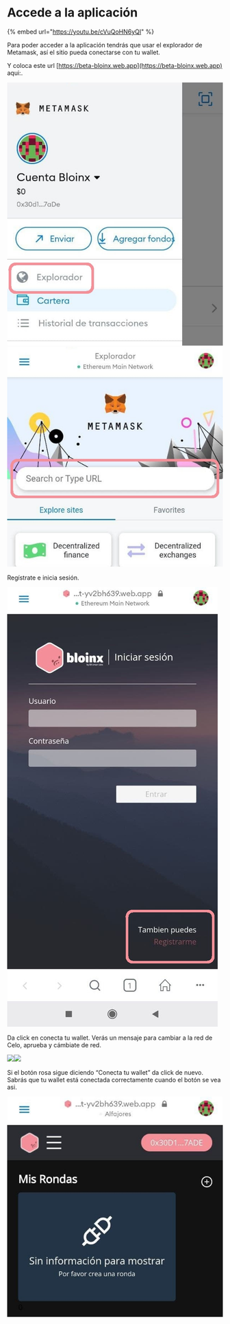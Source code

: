 # Accede a la aplicación

{% embed url="https://youtu.be/cVuQoHN6yQI" %}

Para poder acceder a la aplicación tendrás que usar el explorador de Metamask, así el sitio pueda conectarse con tu wallet.

Y coloca este url [https://beta-bloinx.web.app](https://beta-bloinx.web.app) aqui:.

![](<../.gitbook/assets/image (6).png>)![](<../.gitbook/assets/image (15).png>)

Regístrate e inicia sesión.

![](../.gitbook/assets/2-app-3.jpg)

Da click en conecta tu wallet. Verás un mensaje para cambiar a la red de Celo, aprueba y cámbiate de red.

![](https://lh5.googleusercontent.com/xFc1dsIogWBtDyw1Gy36ico7\_nVP4LXNHfNr5ugNGH2JnF8tQwWZvXQrCYyuQGCslnadW8At4bfIkTRQQmtnRs-Oqd14TQIPwxo06k8X4\_APcR-QePAjcW5aKNMj4D4zCoaMiae-)![](https://lh5.googleusercontent.com/lgrQ7LWr4CwzXs5hIbJuhmmZJsfaJlgjE6RZ-Na\_WfCpd\_KyJfCYRpIHUjMp5rKNyY0JYFRcmxrvo4Ov8YZ4ZgJTO4eybaWxbyXvUulmnFxwbjLtwEYyEvaYJTM38wp7Rf7Uc9tR)

Si el botón rosa sigue diciendo “Conecta tu wallet” da click de nuevo. Sabrás que tu wallet está conectada correctamente cuando el botón se vea asi.

![](<../.gitbook/assets/image (14).png>)

